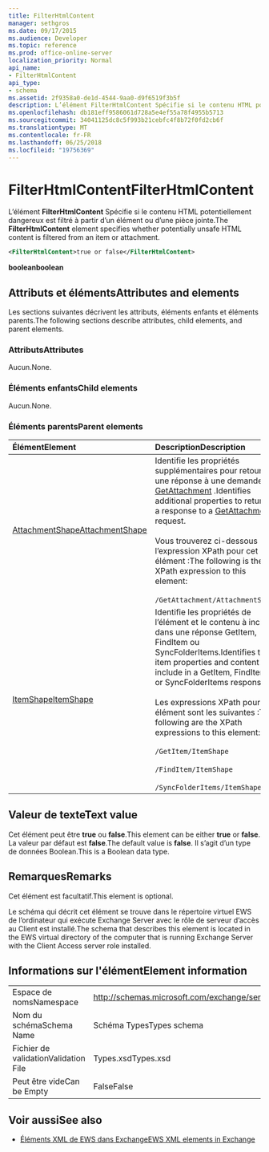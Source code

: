 ```yaml
---
title: FilterHtmlContent
manager: sethgros
ms.date: 09/17/2015
ms.audience: Developer
ms.topic: reference
ms.prod: office-online-server
localization_priority: Normal
api_name:
- FilterHtmlContent
api_type:
- schema
ms.assetid: 2f9358a0-de1d-4544-9aa0-d9f6519f3b5f
description: L’élément FilterHtmlContent Spécifie si le contenu HTML potentiellement dangereux est filtré à partir d’un élément ou d’une pièce jointe.
ms.openlocfilehash: db181eff9586061d728a5e4ef55a78f4955b5713
ms.sourcegitcommit: 34041125dc8c5f993b21cebfc4f8b72f0fd2cb6f
ms.translationtype: MT
ms.contentlocale: fr-FR
ms.lasthandoff: 06/25/2018
ms.locfileid: "19756369"
---
```

# <a name="filterhtmlcontent"></a><span data-ttu-id="ff832-103">FilterHtmlContent</span><span class="sxs-lookup"><span data-stu-id="ff832-103">FilterHtmlContent</span></span>

<span data-ttu-id="ff832-104">L’élément **FilterHtmlContent** Spécifie si le contenu HTML potentiellement dangereux est filtré à partir d’un élément ou d’une pièce jointe.</span><span class="sxs-lookup"><span data-stu-id="ff832-104">The **FilterHtmlContent** element specifies whether potentially unsafe HTML content is filtered from an item or attachment.</span></span> 
  
```xml
<FilterHtmlContent>true or false</FilterHtmlContent>
```

 <span data-ttu-id="ff832-105">**boolean**</span><span class="sxs-lookup"><span data-stu-id="ff832-105">**boolean**</span></span>
## <a name="attributes-and-elements"></a><span data-ttu-id="ff832-106">Attributs et éléments</span><span class="sxs-lookup"><span data-stu-id="ff832-106">Attributes and elements</span></span>

<span data-ttu-id="ff832-107">Les sections suivantes décrivent les attributs, éléments enfants et éléments parents.</span><span class="sxs-lookup"><span data-stu-id="ff832-107">The following sections describe attributes, child elements, and parent elements.</span></span>
  
### <a name="attributes"></a><span data-ttu-id="ff832-108">Attributs</span><span class="sxs-lookup"><span data-stu-id="ff832-108">Attributes</span></span>

<span data-ttu-id="ff832-109">Aucun.</span><span class="sxs-lookup"><span data-stu-id="ff832-109">None.</span></span>
  
### <a name="child-elements"></a><span data-ttu-id="ff832-110">Éléments enfants</span><span class="sxs-lookup"><span data-stu-id="ff832-110">Child elements</span></span>

<span data-ttu-id="ff832-111">Aucun.</span><span class="sxs-lookup"><span data-stu-id="ff832-111">None.</span></span>
  
### <a name="parent-elements"></a><span data-ttu-id="ff832-112">Éléments parents</span><span class="sxs-lookup"><span data-stu-id="ff832-112">Parent elements</span></span>

|<span data-ttu-id="ff832-113">**Élément**</span><span class="sxs-lookup"><span data-stu-id="ff832-113">**Element**</span></span>|<span data-ttu-id="ff832-114">**Description**</span><span class="sxs-lookup"><span data-stu-id="ff832-114">**Description**</span></span>|
|:-----|:-----|
|[<span data-ttu-id="ff832-115">AttachmentShape</span><span class="sxs-lookup"><span data-stu-id="ff832-115">AttachmentShape</span></span>](attachmentshape.md) <br/> | <span data-ttu-id="ff832-116">Identifie les propriétés supplémentaires pour retourner une réponse à une demande [GetAttachment](getattachment.md) .</span><span class="sxs-lookup"><span data-stu-id="ff832-116">Identifies additional properties to return in a response to a [GetAttachment](getattachment.md) request.</span></span>  <br/><br/>  <span data-ttu-id="ff832-117">Vous trouverez ci-dessous l’expression XPath pour cet élément :</span><span class="sxs-lookup"><span data-stu-id="ff832-117">The following is the XPath expression to this element:</span></span> <br/> <br/>  `/GetAttachment/AttachmentShape` <br/> |
|[<span data-ttu-id="ff832-118">ItemShape</span><span class="sxs-lookup"><span data-stu-id="ff832-118">ItemShape</span></span>](itemshape.md) <br/> | <span data-ttu-id="ff832-119">Identifie les propriétés de l’élément et le contenu à inclure dans une réponse GetItem, FindItem ou SyncFolderItems.</span><span class="sxs-lookup"><span data-stu-id="ff832-119">Identifies the item properties and content to include in a GetItem, FindItem, or SyncFolderItems response.</span></span>  <br/> <br/> <span data-ttu-id="ff832-120">Les expressions XPath pour cet élément sont les suivantes :</span><span class="sxs-lookup"><span data-stu-id="ff832-120">The following are the XPath expressions to this element:</span></span> <br/> <br/>  `/GetItem/ItemShape`<br/> <br/>  `/FindItem/ItemShape`<br/> <br/>  `/SyncFolderItems/ItemShape` <br/> |
   
## <a name="text-value"></a><span data-ttu-id="ff832-121">Valeur de texte</span><span class="sxs-lookup"><span data-stu-id="ff832-121">Text value</span></span>

<span data-ttu-id="ff832-122">Cet élément peut être **true** ou **false**.</span><span class="sxs-lookup"><span data-stu-id="ff832-122">This element can be either **true** or **false**.</span></span> <span data-ttu-id="ff832-123">La valeur par défaut est **false**.</span><span class="sxs-lookup"><span data-stu-id="ff832-123">The default value is **false**.</span></span> <span data-ttu-id="ff832-124">Il s’agit d’un type de données Boolean.</span><span class="sxs-lookup"><span data-stu-id="ff832-124">This is a Boolean data type.</span></span>
  
## <a name="remarks"></a><span data-ttu-id="ff832-125">Remarques</span><span class="sxs-lookup"><span data-stu-id="ff832-125">Remarks</span></span>

<span data-ttu-id="ff832-126">Cet élément est facultatif.</span><span class="sxs-lookup"><span data-stu-id="ff832-126">This element is optional.</span></span>
  
<span data-ttu-id="ff832-127">Le schéma qui décrit cet élément se trouve dans le répertoire virtuel EWS de l’ordinateur qui exécute Exchange Server avec le rôle de serveur d’accès au Client est installé.</span><span class="sxs-lookup"><span data-stu-id="ff832-127">The schema that describes this element is located in the EWS virtual directory of the computer that is running Exchange Server with the Client Access server role installed.</span></span>
  
## <a name="element-information"></a><span data-ttu-id="ff832-128">Informations sur l'élément</span><span class="sxs-lookup"><span data-stu-id="ff832-128">Element information</span></span>

|||
|:-----|:-----|
|<span data-ttu-id="ff832-129">Espace de noms</span><span class="sxs-lookup"><span data-stu-id="ff832-129">Namespace</span></span>  <br/> |http://schemas.microsoft.com/exchange/services/2006/types  <br/> |
|<span data-ttu-id="ff832-130">Nom du schéma</span><span class="sxs-lookup"><span data-stu-id="ff832-130">Schema Name</span></span>  <br/> |<span data-ttu-id="ff832-131">Schéma Types</span><span class="sxs-lookup"><span data-stu-id="ff832-131">Types schema</span></span>  <br/> |
|<span data-ttu-id="ff832-132">Fichier de validation</span><span class="sxs-lookup"><span data-stu-id="ff832-132">Validation File</span></span>  <br/> |<span data-ttu-id="ff832-133">Types.xsd</span><span class="sxs-lookup"><span data-stu-id="ff832-133">Types.xsd</span></span>  <br/> |
|<span data-ttu-id="ff832-134">Peut être vide</span><span class="sxs-lookup"><span data-stu-id="ff832-134">Can be Empty</span></span>  <br/> |<span data-ttu-id="ff832-135">False</span><span class="sxs-lookup"><span data-stu-id="ff832-135">False</span></span>  <br/> |
   
## <a name="see-also"></a><span data-ttu-id="ff832-136">Voir aussi</span><span class="sxs-lookup"><span data-stu-id="ff832-136">See also</span></span>

- [<span data-ttu-id="ff832-137">Éléments XML de EWS dans Exchange</span><span class="sxs-lookup"><span data-stu-id="ff832-137">EWS XML elements in Exchange</span></span>](ews-xml-elements-in-exchange.md)

